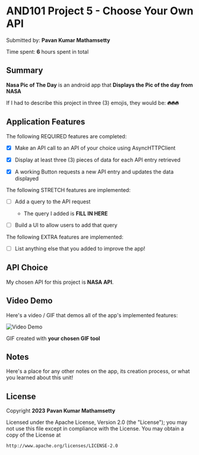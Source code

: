 ﻿<!-- (This is a comment) INSTRUCTIONS: Go through this page and fill out any **bolded** entries with their correct values.-->


# AND101 Project 5 - Choose Your Own API


Submitted by: **Pavan Kumar Mathamsetty**


Time spent: **6** hours spent in total


## Summary


**Nasa Pic of The Day** is an android app that **Displays the Pic of the day from NASA**


If I had to describe this project in three (3) emojis, they would be: **🔥🔥🔥**


## Application Features


<!-- (This is a comment) Please be sure to change the [ ] to [x] for any features you completed.  If a feature is not checked [x], you might miss the points for that item! -->


The following REQUIRED features are completed:


- [x] Make an API call to an API of your choice using AsyncHTTPClient
- [x] Display at least three (3) pieces of data for each API entry retrieved
- [x] A working Button requests a new API entry and updates the data displayed


The following STRETCH features are implemented:


- [ ] Add a query to the API request
  - The query I added is **FILL IN HERE**
- [ ] Build a UI to allow users to add that query


The following EXTRA features are implemented:


- [ ] List anything else that you added to improve the app!


## API Choice


My chosen API for this project is **NASA API**.


## Video Demo


Here's a video / GIF that demos all of the app's implemented features:


<img src='https://i.imgur.com/qEjZLtK.gif' title='Video Demo' width='' alt='Video Demo' />


GIF created with **your chosen GIF tool**


<!-- Recommended tools:
- [Kap](https://getkap.co/) for macOS
- [ScreenToGif](https://www.screentogif.com/) for Windows
- [peek](https://github.com/phw/peek) for Linux. -->


## Notes


Here's a place for any other notes on the app, its creation process, or what you learned about this unit!


## License


Copyright **2023** **Pavan Kumar Mathamsetty**


Licensed under the Apache License, Version 2.0 (the "License");
you may not use this file except in compliance with the License.
You may obtain a copy of the License at


    http://www.apache.org/licenses/LICENSE-2.0
